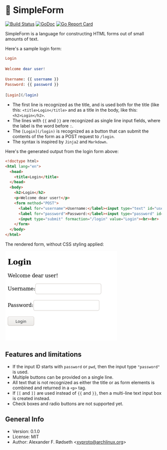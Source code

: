 # :black_square_button: SimpleForm

[![Build Status](https://travis-ci.com/xyproto/simpleform.svg?branch=main)](https://travis-ci.com/xyproto/simpleform) [![GoDoc](https://godoc.org/github.com/xyproto/simpleform?status.svg)](http://godoc.org/github.com/xyproto/simpleform) [![Go Report Card](https://goreportcard.com/badge/github.com/xyproto/simpleform)](https://goreportcard.com/report/github.com/xyproto/simpleform)

SimpleForm is a language for constructing HTML forms out of small amounts of text.

Here's a sample login form:

```elm
Login

Welcome dear user!

Username: {{ username }}
Password: {{ password }}

[Login](/login)
```

* The first line is recognized as the title, and is used both for the title (like this: `<title>Login</title>` and as a title in the body, like this: `<h2>Login</h2>`.
* The lines with `{{` and `}}` are recognized as single line input fields, where the label is the word before `:`.
* The `[Login](/login)` is recognized as a button that can submit the contents of the form as a POST request to `/login`.
* The syntax is inspired by `Jinja2` and `Markdown`.

Here's the generated output from the login form above:

```html
<!doctype html>
<html lang="en">
  <head>
    <title>Login</title>
  </head>
  <body>
    <h2>Login</h2>
    <p>Welcome dear user!</p>
    <form method="POST">
      <label for="username">Username:</label><input type="text" id="username" name="username"><br><br>
      <label for="password">Password:</label><input type="password" id="password" name="password"><br><br>
      <input type="submit" formaction="/login" value="Login"><br><br>
    </form>
  </body>
</html>
```

The rendered form, without CSS styling applied:

![loginform](img/loginform.png)

## Features and limitations

* If the input ID starts with `password` or `pwd`, then the input type `"password"` is used.
* Multiple buttons can be provided on a single line.
* All text that is not recognized as either the title or as form elements is combined and returned in a `<p>` tag.
* If `[[` and `]]` are used instead of `{{` and `}}`, then a multi-line text input box is created instead.
* Check boxes and radio buttons are not supported yet.

## General Info

* Version: 0.1.0
* License: MIT
* Author: Alexander F. Rødseth &lt;xyproto@archlinux.org&gt;
